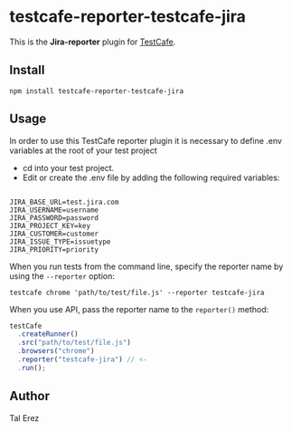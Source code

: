 # testcafe-reporter-testcafe-jira

This is the **Jira-reporter** plugin for [TestCafe](http://devexpress.github.io/testcafe).

## Install

```
npm install testcafe-reporter-testcafe-jira
```

## Usage

In order to use this TestCafe reporter plugin it is necessary to define .env variables at the root of your test project

- cd into your test project.
- Edit or create the .env file by adding the following required variables:

```

JIRA_BASE_URL=test.jira.com
JIRA_USERNAME=username
JIRA_PASSWORD=password
JIRA_PROJECT_KEY=key
JIRA_CUSTOMER=customer
JIRA_ISSUE_TYPE=issuetype
JIRA_PRIORITY=priority
```

When you run tests from the command line, specify the reporter name by using the `--reporter` option:

```
testcafe chrome 'path/to/test/file.js' --reporter testcafe-jira
```

When you use API, pass the reporter name to the `reporter()` method:

```js
testCafe
  .createRunner()
  .src("path/to/test/file.js")
  .browsers("chrome")
  .reporter("testcafe-jira") // <-
  .run();
```

## Author

Tal Erez
